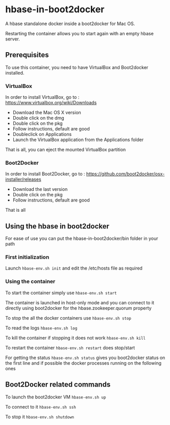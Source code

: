 # hbase-in-boot2docker

A hbase standalone docker inside a boot2docker for Mac OS.

Restarting the container allows you to start again with an empty hbase server.

## Prerequisites
To use this container, you need to have VirtualBox and Boot2docker installed.

### VirtualBox

In order to install VirtualBox, go to : https://www.virtualbox.org/wiki/Downloads

- Download the Mac OS X version
- Double click on the dmg
- Double click on the pkg
- Follow instructions, default are good
- Doubleclick on Applications
- Launch the VirtualBox application from the Applications folder

That is all, you can eject the mounted VirtualBox partition

### Boot2Docker

In order to install Boot2Docker, go to : https://github.com/boot2docker/osx-installer/releases

- Download the last version
- Double click on the pkg
- Follow instructions, default are good

That is all

## Using the hbase in boot2docker

For ease of use you can put the hbase-in-boot2docker/bin folder in your path

### First initialization

Launch ```hbase-env.sh init``` and edit the /etc/hosts file as required

### Using the container

To start the container simply use ```hbase-env.sh start```

The container is launched in host-only mode and you can connect to it directly using boot2docker for the hbase.zookeeper.quorum property

To stop the all the docker containers use ```hbase-env.sh stop```

To read the logs ```hbase-env.sh log```

To kill the container if stopping it does not work ```hbase-env.sh kill```

To restart the container ```hbase-env.sh restart``` does stop/start

For getting the status ```hbase-env.sh status``` gives you boot2docker status on the first line and if possible the docker processes running on the following ones

## Boot2Docker related commands

To launch the boot2docker VM ```hbase-env.sh up```

To connect to it ```hbase-env.sh ssh```

To stop it ```hbase-env.sh shutdown```
